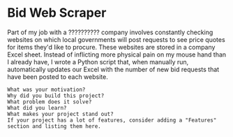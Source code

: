 Bid Web Scraper
======

Part of my job with a ?????????? company involves constantly checking websites on which local governments will post requests to see price quotes for items they'd like to procure. These websites are stored in a company Excel sheet. Instead of inflicting more physical pain on my mouse hand than I already have, I wrote a Python script that, when manually run, automatically updates our Excel with the number of new bid requests that have been posted to each website.

    What was your motivation?
    Why did you build this project?
    What problem does it solve?
    What did you learn?
    What makes your project stand out?
    If your project has a lot of features, consider adding a "Features" section and listing them here.
